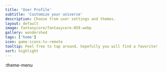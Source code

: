 ```yaml
---
title: 'User Profile'
subtitle: 'Customize your universe'
description: Choose from user settings and themes.
layout: default
image: fantasycore/fantasycore-859.webp
gallery: wondershed
tags: ['home']
icon: game-icons:tv-remote
tooltip: Feel free to tap around, hopefully you will find a favorite! (Mine is retro, but Cupcake was the name of our first born while he was in utero, so it's also got a special place in my heart.)
sort: highlight
---
```


:theme-menu